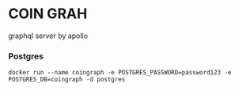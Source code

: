 # COIN GRAH

graphql server by apollo

### Postgres
```
docker run --name coingraph -e POSTGRES_PASSWORD=password123 -e POSTGRES_DB=coingraph -d postgres
```